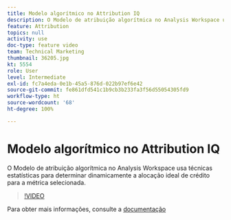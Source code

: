 ```yaml
---
title: Modelo algorítmico no Attribution IQ
description: O Modelo de atribuição algorítmica no Analysis Workspace usa técnicas estatísticas para determinar dinamicamente a alocação ideal de crédito para a métrica selecionada.
feature: Attribution
topics: null
activity: use
doc-type: feature video
team: Technical Marketing
thumbnail: 36205.jpg
kt: 5554
role: User
level: Intermediate
exl-id: fc7a4eda-0e1b-45a5-876d-022b97ef6e42
source-git-commit: fe861dfd541c1b9cb3b233fa3f56d55054305fd9
workflow-type: ht
source-wordcount: '68'
ht-degree: 100%

---
```


# Modelo algorítmico no Attribution IQ

O Modelo de atribuição algorítmica no Analysis Workspace usa técnicas estatísticas para determinar dinamicamente a alocação ideal de crédito para a métrica selecionada.

>[!VIDEO](https://video.tv.adobe.com/v/36205/?quality=12&learn=on)

Para obter mais informações, consulte a [documentação](https://experienceleague.adobe.com/docs/analytics/analyze/analysis-workspace/attribution/algorithmic.html?lang=pt-BR)
